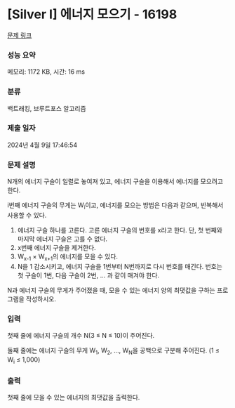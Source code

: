 # [Silver I] 에너지 모으기 - 16198 

[문제 링크](https://www.acmicpc.net/problem/16198) 

### 성능 요약

메모리: 1172 KB, 시간: 16 ms

### 분류

백트래킹, 브루트포스 알고리즘

### 제출 일자

2024년 4월 9일 17:46:54

### 문제 설명

<p>N개의 에너지 구슬이 일렬로 놓여져 있고, 에너지 구슬을 이용해서 에너지를 모으려고 한다.</p>

<p>i번째 에너지 구슬의 무게는 W<sub>i</sub>이고, 에너지를 모으는 방법은 다음과 같으며, 반복해서 사용할 수 있다.</p>

<ol>
	<li>에너지 구슬 하나를 고른다. 고른 에너지 구슬의 번호를 x라고 한다. 단, 첫 번째와 마지막 에너지 구슬은 고를 수 없다.</li>
	<li>x번째 에너지 구슬을 제거한다.</li>
	<li>W<sub>x-1</sub> × W<sub>x+1</sub>의 에너지를 모을 수 있다.</li>
	<li>N을 1 감소시키고, 에너지 구슬을 1번부터 N번까지로 다시 번호를 매긴다. 번호는 첫 구슬이 1번, 다음 구슬이 2번, ... 과 같이 매겨야 한다.</li>
</ol>

<p>N과 에너지 구슬의 무게가 주어졌을 때, 모을 수 있는 에너지 양의 최댓값을 구하는 프로그램을 작성하시오.</p>

### 입력 

 <p>첫째 줄에 에너지 구슬의 개수 N(3 ≤ N ≤ 10)이 주어진다.</p>

<p>둘째 줄에는 에너지 구슬의 무게 W<sub>1</sub>, W<sub>2</sub>, ..., W<sub>N</sub>을 공백으로 구분해 주어진다. (1 ≤ W<sub>i</sub> ≤ 1,000)</p>

### 출력 

 <p>첫째 줄에 모을 수 있는 에너지의 최댓값을 출력한다.</p>

